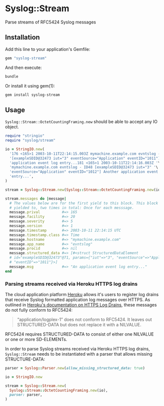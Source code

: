 # Syslog::Stream

Parse streams of RFC5424 Syslog messages

## Installation

Add this line to your application's Gemfile:

```ruby
gem "syslog-stream"
```

And then execute:

```sh
bundle
```

Or install it using gem(1):

```sh
gem install syslog-stream
```

## Usage

`Syslog::Stream::OctetCountingFraming.new` should be able to accept any IO
object.

```ruby
require "stringio"
require "syslog/stream"

io = StringIO.new(
  '176 <165>1 2003-10-11T22:14:15.003Z mymachine.example.com evntslog - ID47 '\
  '[exampleSDID@32473 iut="3" eventSource="Application" eventID="1011"] An '\
  'application event log entry...181 <165>1 2003-10-11T22:14:16.003Z '\
  'mymachine.example.com evntslog - ID48 [exampleSDID@32473 iut="3" '\
  'eventSource="Application" eventID="1012"] Another application event log '\
  'entry...',
)

stream = Syslog::Stream.new(Syslog::Stream::OctetCountingFraming.new(io))

stream.messages do |message|
  # The values below are for the first yield to this block. This block will be
  # yielded to, two times in total: Once for each messsage.
  message.prival          #=> 165
  message.facility        #=> 20
  message.severity        #=> 5
  message.version         #=> 1
  message.timestamp       #=> 2003-10-11 22:14:15 UTC
  message.timestamp.class #=> Time
  message.hostname        #=> "mymachine.example.com"
  message.app_name        #=> "evntslog"
  message.procid          #=> nil
  message.structured_data #=> [#<struct StructuredDataElement
  # id="exampleSDID@32473"@71, params={"iut"=>"3", "eventSource"=>"Application",
  # "eventID"=>"1011"}>]
  message.msg             #=> "An application event log entry..."
end
```

### Parsing streams received via Heroku HTTPS log drains

The cloud application platform [Heroku][heroku] allows it's users to register
log drains that receive Syslog formatted application log messages over HTTPS. As
outlined in [Heroku's documentation on HTTPS Log Drains][drains], these messages
do not fully conform to RFC5424:

> “application/logplex-1” does not conform to RFC5424. It leaves out
> STRUCTURED-DATA but does not replace it with a NILVALUE.

RFC5424 requires STRUCTURED-DATA to consist of either one NILVALUE or one or
more SD-ELEMENTs.

[heroku]: https://heroku.com
[drains]: https://devcenter.heroku.com/articles/log-drains#https-drains

In order to parse Syslog streams received via Heroku HTTPS log drains,
`Syslog::Stream` needs to be instantiated with a parser that allows missing
STRUCTURE-DATA:

```ruby
parser = Syslog::Parser.new(allow_missing_structured_data: true)

io = StringIO.new

stream = Syslog::Stream.new(
  Syslog::Stream::OctetCountingFraming.new(io),
  parser: parser,
)
```
